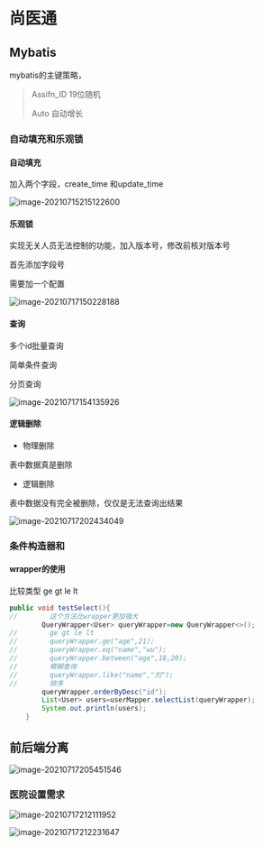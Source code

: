 # 尚医通

## Mybatis

mybatis的主键策略，

>  Assifn_ID 19位随机
>
> Auto 自动增长

### 自动填充和乐观锁

#### 自动填充

加入两个字段，create_time 和update_time

![image-20210715215122600](C:\Users\mountainINblack\AppData\Roaming\Typora\typora-user-images\image-20210715215122600.png)

#### 乐观锁

实现无关人员无法控制的功能，加入版本号，修改前核对版本号

首先添加字段号

需要加一个配置

![image-20210717150228188](F:\WebProject\NoteBook\image-20210717150228188.png)

#### 查询

多个id批量查询



简单条件查询



分页查询

![image-20210717154135926](F:\WebProject\NoteBook\image-20210717154135926.png)

#### 逻辑删除

- 物理删除

表中数据真是删除

- 逻辑删除

表中数据没有完全被删除，仅仅是无法查询出结果

![image-20210717202434049](F:\WebProject\NoteBook\image-20210717202434049.png)

### 条件构造器和

#### wrapper的使用

比较类型 ge gt le lt

```java
public void testSelect(){
//        这个方法比wrapper更加强大
        QueryWrapper<User> queryWrapper=new QueryWrapper<>();
//        ge gt le lt
//        queryWrapper.ge("age",21);
//        queryWrapper.eq("name","wu");
//        queryWrapper.between("age",18,20);
//        模糊查询
//        queryWrapper.like("name","刘");
//        排序
        queryWrapper.orderByDesc("id");
        List<User> users=userMapper.selectList(queryWrapper);
        System.out.println(users);
    }
```

## 前后端分离

![image-20210717205451546](F:\WebProject\NoteBook\image-20210717205451546.png)

### 医院设置需求

![image-20210717212111952](F:\WebProject\NoteBook\image-20210717212111952.png)

![image-20210717212231647](F:\WebProject\NoteBook\image-20210717212231647.png)

